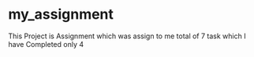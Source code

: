 # my_assignment

This Project is Assignment which was assign to me
total of 7 task which I have Completed only 4



